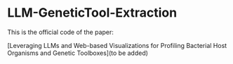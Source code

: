 # LLM-GeneticTool-Extraction

This is the official code of the paper:

[Leveraging LLMs and Web-based Visualizations for Profiling Bacterial Host Organisms and Genetic Toolboxes](to be added)

